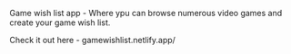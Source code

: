 Game wish list app - Where ypu can browse numerous video games and create your game wish list.

Check it out here -  gamewishlist.netlify.app/
